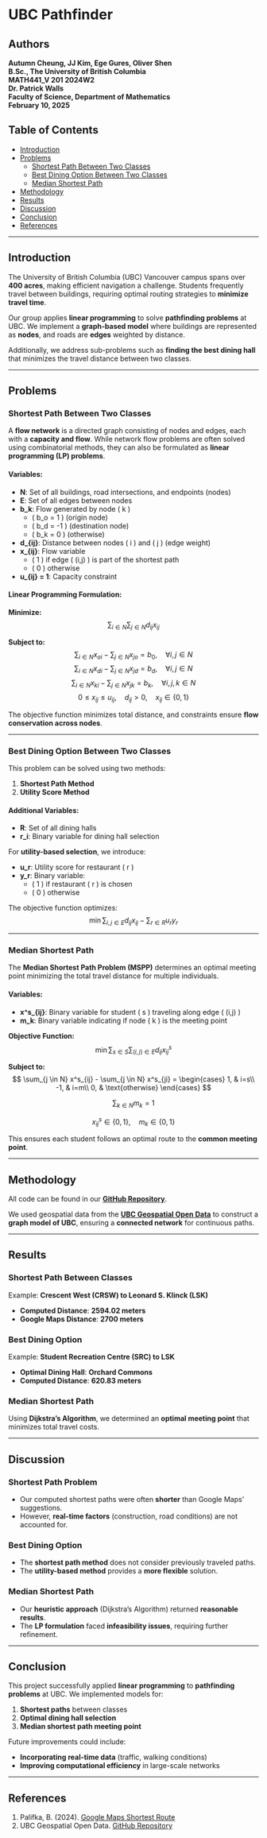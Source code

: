 # UBC Pathfinder

## Authors
**Autumn Cheung, JJ Kim, Ege Gures, Oliver Shen**  
**B.Sc., The University of British Columbia**  
**MATH441\_V 201 2024W2**  
**Dr. Patrick Walls**  
**Faculty of Science, Department of Mathematics**  
**February 10, 2025**  

## Table of Contents
- [Introduction](#introduction)
- [Problems](#problems)
  - [Shortest Path Between Two Classes](#shortest-path-between-two-classes)
  - [Best Dining Option Between Two Classes](#best-dining-option-between-two-classes)
  - [Median Shortest Path](#median-shortest-path)
- [Methodology](#methodology)
- [Results](#results)
- [Discussion](#discussion)
- [Conclusion](#conclusion)
- [References](#references)

---

## Introduction
The University of British Columbia (UBC) Vancouver campus spans over **400 acres**, making efficient navigation a challenge. Students frequently travel between buildings, requiring optimal routing strategies to **minimize travel time**.  

Our group applies **linear programming** to solve **pathfinding problems** at UBC. We implement a **graph-based model** where buildings are represented as **nodes**, and roads are **edges** weighted by distance.  

Additionally, we address sub-problems such as **finding the best dining hall** that minimizes the travel distance between two classes.

---

## Problems

### Shortest Path Between Two Classes
A **flow network** is a directed graph consisting of nodes and edges, each with a **capacity and flow**. While network flow problems are often solved using combinatorial methods, they can also be formulated as **linear programming (LP) problems**.  

#### **Variables:**
- **N**: Set of all buildings, road intersections, and endpoints (nodes)
- **E**: Set of all edges between nodes
- **b_k**: Flow generated by node \( k \)
  - \( b_o = 1 \) (origin node)
  - \( b_d = -1 \) (destination node)
  - \( b_k = 0 \) (otherwise)
- **d_{ij}**: Distance between nodes \( i \) and \( j \) (edge weight)
- **x_{ij}**: Flow variable
  - \( 1 \) if edge \( (i,j) \) is part of the shortest path
  - \( 0 \) otherwise
- **u_{ij} = 1**: Capacity constraint

#### **Linear Programming Formulation:**

**Minimize:**
$$
\sum_{i \in N} \sum_{j \in N} d_{ij} x_{ij}
$$

**Subject to:**
$$
\sum_{i \in N} x_{oi} - \sum_{j \in N} x_{jo} = b_0, \quad \forall i,j \in N
$$
$$
\sum_{i \in N} x_{di} - \sum_{j \in N} x_{jd} = b_d, \quad \forall i,j \in N
$$
$$
\sum_{i \in N} x_{ki} - \sum_{j \in N} x_{jk} = b_k, \quad \forall i,j,k \in N
$$
$$
0 \leq x_{ij} \leq u_{ij}, \quad d_{ij} > 0, \quad x_{ij} \in \{0,1\}
$$

The objective function minimizes total distance, and constraints ensure **flow conservation across nodes**.

---

### Best Dining Option Between Two Classes
This problem can be solved using two methods:
1. **Shortest Path Method**
2. **Utility Score Method**

#### **Additional Variables:**
- **R**: Set of all dining halls
- **r_i**: Binary variable for dining hall selection

For **utility-based selection**, we introduce:
- **u_r**: Utility score for restaurant \( r \)
- **y_r**: Binary variable:
  - \( 1 \) if restaurant \( r \) is chosen
  - \( 0 \) otherwise

The objective function optimizes:
$$
\min \sum_{i,j \in E} d_{ij} x_{ij} - \sum_{r \in R} u_r y_r
$$

---

### Median Shortest Path
The **Median Shortest Path Problem (MSPP)** determines an optimal meeting point minimizing the total travel distance for multiple individuals.  

#### **Variables:**
- **x^s_{ij}**: Binary variable for student \( s \) traveling along edge \( (i,j) \)
- **m_k**: Binary variable indicating if node \( k \) is the meeting point

**Objective Function:**
$$
\min \sum_{s \in S} \sum_{(i,j)\in E} d_{ij} x^s_{ij}
$$

**Subject to:**
$$
\sum_{j \in N} x^s_{ij} - \sum_{j \in N} x^s_{ji} =
\begin{cases}
1, & i=s\\
-1, & i=m\\
0, & \text{otherwise}
\end{cases}
$$

$$
\sum_{k \in N} m_k = 1
$$

$$
x^s_{ij} \in \{0,1\}, \quad m_k \in \{0,1\}
$$

This ensures each student follows an optimal route to the **common meeting point**.

---

## Methodology
All code can be found in our **[GitHub Repository](https://github.com/MisShenanigans/UBC-Pathfinder)**.  

We used geospatial data from the **[UBC Geospatial Open Data](https://github.com/UBCGeodata/ubc-geospatial-opendata)** to construct a **graph model of UBC**, ensuring a **connected network** for continuous paths.

---

## Results

### Shortest Path Between Classes
Example: **Crescent West (CRSW) to Leonard S. Klinck (LSK)**
- **Computed Distance**: **2594.02 meters**
- **Google Maps Distance**: **2700 meters**

### Best Dining Option
Example: **Student Recreation Centre (SRC) to LSK**
- **Optimal Dining Hall**: **Orchard Commons**
- **Computed Distance**: **620.83 meters**

### Median Shortest Path
Using **Dijkstra’s Algorithm**, we determined an **optimal meeting point** that minimizes total travel costs.

---

## Discussion

### Shortest Path Problem
- Our computed shortest paths were often **shorter** than Google Maps’ suggestions.
- However, **real-time factors** (construction, road conditions) are not accounted for.

### Best Dining Option
- The **shortest path method** does not consider previously traveled paths.
- The **utility-based method** provides a **more flexible** solution.

### Median Shortest Path
- Our **heuristic approach** (Dijkstra’s Algorithm) returned **reasonable results**.
- The **LP formulation** faced **infeasibility issues**, requiring further refinement.

---

## Conclusion
This project successfully applied **linear programming** to **pathfinding problems** at UBC. We implemented models for:
1. **Shortest paths** between classes
2. **Optimal dining hall selection**
3. **Median shortest path meeting point**

Future improvements could include:
- **Incorporating real-time data** (traffic, walking conditions)
- **Improving computational efficiency** in large-scale networks

---

## References
1. Palifka, B. (2024). [Google Maps Shortest Route](https://www.linkedin.com/pulse/ever-wondered-how-google-maps-finds-shortest-route-secret-palifka-ih8ee/)
2. UBC Geospatial Open Data. [GitHub Repository](https://github.com/UBCGeodata/ubc-geospatial-opendata)


